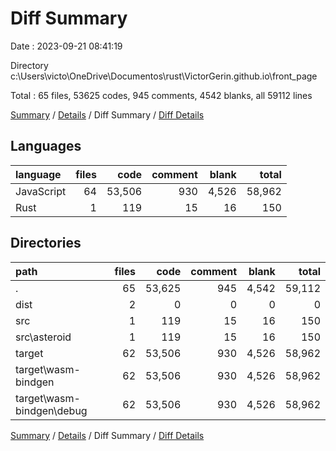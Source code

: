 # Diff Summary

Date : 2023-09-21 08:41:19

Directory c:\\Users\\victo\\OneDrive\\Documentos\\rust\\VictorGerin.github.io\\front_page

Total : 65 files,  53625 codes, 945 comments, 4542 blanks, all 59112 lines

[Summary](results.md) / [Details](details.md) / Diff Summary / [Diff Details](diff-details.md)

## Languages
| language | files | code | comment | blank | total |
| :--- | ---: | ---: | ---: | ---: | ---: |
| JavaScript | 64 | 53,506 | 930 | 4,526 | 58,962 |
| Rust | 1 | 119 | 15 | 16 | 150 |

## Directories
| path | files | code | comment | blank | total |
| :--- | ---: | ---: | ---: | ---: | ---: |
| . | 65 | 53,625 | 945 | 4,542 | 59,112 |
| dist | 2 | 0 | 0 | 0 | 0 |
| src | 1 | 119 | 15 | 16 | 150 |
| src\\asteroid | 1 | 119 | 15 | 16 | 150 |
| target | 62 | 53,506 | 930 | 4,526 | 58,962 |
| target\\wasm-bindgen | 62 | 53,506 | 930 | 4,526 | 58,962 |
| target\\wasm-bindgen\\debug | 62 | 53,506 | 930 | 4,526 | 58,962 |

[Summary](results.md) / [Details](details.md) / Diff Summary / [Diff Details](diff-details.md)